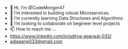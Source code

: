 - 👋 Hi, I’m @CodeMonger47
- 👀 I’m interested in building robust Microservices.
- 🌱 I’m currently learning Data Structures and Algorithms
- 💞️ I’m looking to collaborate on begineer level projects
- 📫 How to reach me ...
- https://www.linkedin.com/in/aditya-agarwal-033/
- adiagarw033@gmail.com

<!---
CodeMonger47/CodeMonger47 is a ✨ special ✨ repository because its `README.md` (this file) appears on your GitHub profile.
You can click the Preview link to take a look at your changes.
--->

